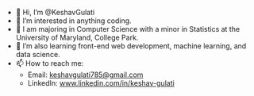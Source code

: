 - 👋 Hi, I’m @KeshavGulati
- 👀 I’m interested in anything coding.
- 🏫 I am majoring in Computer Science with a minor in Statistics at the University of Maryland, College Park.
- 🌱 I’m also learning front-end web development, machine learning, and data science.
- 📫 How to reach me: 
  - Email: keshavgulati785@gmail.com
  - LinkedIn: www.linkedin.com/in/keshav-gulati

<!---
KeshavGulati/KeshavGulati is a ✨ special ✨ repository because its `README.md` (this file) appears on your GitHub profile.
You can click the Preview link to take a look at your changes.
--->
